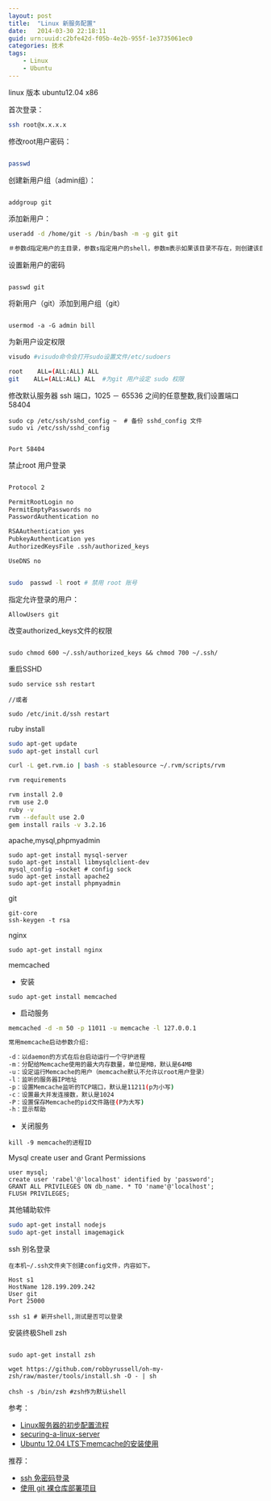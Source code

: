 ```yaml
---
layout: post
title:  "Linux 新服务配置"
date:   2014-03-30 22:18:11
guid: urn:uuid:c2bfe42d-f05b-4e2b-955f-1e3735061ec0
categories: 技术
tags:
    - Linux
    - Ubuntu
---
```


linux 版本 ubuntu12.04 x86

首次登录：

```bash
ssh root@x.x.x.x

```

修改root用户密码：

```bash

passwd

```

创建新用户组（admin组）：

```bash

addgroup git

```

添加新用户：

```bash
useradd -d /home/git -s /bin/bash -m -g git git

＃参数d指定用户的主目录，参数s指定用户的shell，参数m表示如果该目录不存在，则创建该目录

```

设置新用户的密码

```

passwd git

```
将新用户（git）添加到用户组（git）

```

usermod -a -G admin bill

```
为新用户设定权限

```bash
visudo #visudo命令会打开sudo设置文件/etc/sudoers

root    ALL=(ALL:ALL) ALL
git    ALL=(ALL:ALL) ALL  #为git 用户设定 sudo 权限

```
修改默认服务器 ssh 端口，1025 － 65536 之间的任意整数,我们设置端口 58404

```
sudo cp /etc/ssh/sshd_config ~  # 备份 sshd_config 文件
sudo vi /etc/ssh/sshd_config


Port 58404

```

禁止root 用户登录

```bash

Protocol 2

PermitRootLogin no
PermitEmptyPasswords no
PasswordAuthentication no

RSAAuthentication yes
PubkeyAuthentication yes
AuthorizedKeysFile .ssh/authorized_keys

UseDNS no


sudo  passwd -l root # 禁用 root 账号


```

指定允许登录的用户：

```
AllowUsers git

```

改变authorized_keys文件的权限

```

sudo chmod 600 ~/.ssh/authorized_keys && chmod 700 ~/.ssh/

```

重启SSHD

```
sudo service ssh restart

//或者

sudo /etc/init.d/ssh restart
```




ruby install

```bash
sudo apt-get update
sudo apt-get install curl

curl -L get.rvm.io | bash -s stablesource ~/.rvm/scripts/rvm

rvm requirements

rvm install 2.0
rvm use 2.0
ruby -v
rvm --default use 2.0
gem install rails -v 3.2.16

```

apache,mysql,phpmyadmin

```
sudo apt-get install mysql-server
sudo apt-get install libmysqlclient-dev
mysql_config —socket # config sock
sudo apt-get install apache2
sudo apt-get install phpmyadmin

```

git

```
git-core
ssh-keygen -t rsa

```

nginx

```
sudo apt-get install nginx

```

memcached

* 安装

```
sudo apt-get install memcached

```
* 启动服务

```bash
memcached -d -m 50 -p 11011 -u memcache -l 127.0.0.1

常用memcache启动参数介绍:

-d：以daemon的方式在后台启动运行一个守护进程
-m：分配给Memcache使用的最大内存数量，单位是MB，默认是64MB
-u：设定运行Memcache的用户（memcache默认不允许以root用户登录）
-l：监听的服务器IP地址
-p：设置Memcache监听的TCP端口，默认是11211(p为小写)
-c：设置最大并发连接数，默认是1024
-P：设置保存Memcache的pid文件路径(P为大写)
-h：显示帮助

```
* 关闭服务

```
kill -9 memcache的进程ID

```


Mysql create user and Grant Permissions

```mysql
user mysql;
create user 'rabel'@'localhost' identified by 'password';
GRANT ALL PRIVILEGES ON db_name. * TO 'name'@'localhost';
FLUSH PRIVILEGES;

```


其他辅助软件

```bash
sudo apt-get install nodejs
sudo apt-get install imagemagick

```

ssh 别名登录

```
在本机~/.ssh文件夹下创建config文件，内容如下。

Host s1
HostName 128.199.209.242
User git
Port 25000

ssh s1 # 新开shell,测试是否可以登录

```

安装终极Shell zsh

```

sudo apt-get install zsh

wget https://github.com/robbyrussell/oh-my-zsh/raw/master/tools/install.sh -O - | sh

chsh -s /bin/zsh #zsh作为默认shell

```

参考：

* [Linux服务器的初步配置流程](http://www.ruanyifeng.com/blog/2014/03/server_setup.html)
* [securing-a-linux-server](http://spenserj.com/blog/2013/07/15/securing-a-linux-server/)
* [Ubuntu 12.04 LTS下memcache的安装使用](http://dhq.me/ubuntu-install-use-memcache)

推荐：

* [ssh 免密码登录](http://pobing.info/技术/2014/03/30/ssh-免密码登录.html)
* [使用 git 裸仓库部署项目](http://pobing.info/%E6%8A%80%E6%9C%AF/2014/01/16/%E8%BF%90-git-%E8%A3%B8%E4%BB%93%E5%BA%93%E5%81%9A%E4%BB%A3%E7%A0%81%E9%83%A8%E7%BD%B2.html)


